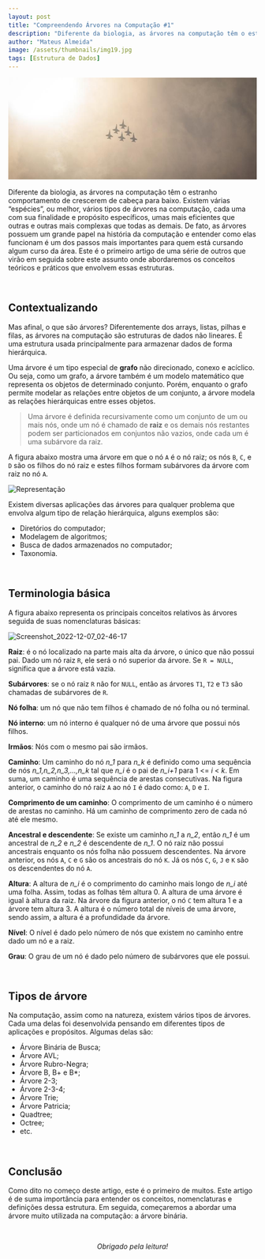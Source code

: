 ```yaml
---
layout: post
title: "Compreendendo Árvores na Computação #1"
description: "Diferente da biologia, as árvores na computação têm o estranho comportamento de crescerem de cabeça para baixo..."
author: "Mateus Almeida"
image: /assets/thumbnails/img19.jpg
tags: [Estrutura de Dados]
---
```


![Airplane](/assets/thumbnails/img19.jpg)

Diferente da biologia, as árvores na computação têm o estranho comportamento de crescerem de cabeça para baixo. Existem várias “espécies”, ou melhor, vários tipos de árvores na computação, cada uma com sua finalidade e propósito específicos, umas mais eficientes que outras e outras mais complexas que todas as demais. De fato, as árvores possuem um grande papel na história da computação e entender como elas funcionam é um dos passos mais importantes para quem está cursando algum curso da área. Este é o primeiro artigo de uma série de outros que virão em seguida sobre este assunto onde abordaremos os conceitos teóricos e práticos que envolvem essas estruturas.

<br>

## Contextualizando 

Mas afinal, o que são árvores? Diferentemente dos arrays, listas, pilhas e filas, as árvores na computação são estruturas de dados não lineares. É uma estrutura usada principalmente para armazenar dados de forma hierárquica.

Uma árvore é um tipo especial de **grafo** não direcionado, conexo e acíclico. Ou seja, como um grafo, a árvore também é um modelo matemático que representa os objetos de determinado conjunto. Porém, enquanto o grafo permite modelar as relações entre objetos de um conjunto, a árvore modela as relações hierárquicas entre esses objetos.

> Uma árvore é definida recursivamente como um conjunto de um ou mais nós, onde um nó é chamado de **raiz** e os demais nós restantes podem ser particionados em conjuntos não vazios, onde cada um é uma subárvore da raiz. 

A figura abaixo mostra uma árvore em que o nó ```A``` é o nó raiz; os nós ```B```, ```C```, e ```D``` são os filhos do nó raiz e estes filhos formam subárvores da árvore com raiz no nó ```A```.

![Representação](https://user-images.githubusercontent.com/39147407/206097267-807351df-bfa0-4bb8-a013-d221f2fb70eb.png)

Existem diversas aplicações das árvores para qualquer problema que envolva algum tipo de relação hierárquica, alguns exemplos são:

- Diretórios do computador;
- Modelagem de algoritmos;
- Busca de dados armazenados no computador;
- Taxonomia.

<br>

## Terminologia básica

A figura abaixo representa os principais conceitos relativos às árvores seguida de suas nomenclaturas básicas:

![Screenshot_2022-12-07_02-46-17](https://user-images.githubusercontent.com/39147407/206098724-bf922184-bb7d-46e0-b575-ea7652b68061.png)

**Raiz**: é o nó localizado na parte mais alta da árvore, o único que não possui pai. Dado um nó raiz ```R```, ele será o nó superior da árvore. Se ```R = NULL```, significa que a árvore está vazia.

**Subárvores**: se o nó raiz ```R``` não for ```NULL```, então as árvores ```T1```, ```T2``` e ```T3``` são chamadas de subárvores de ```R```.

**Nó folha**: um nó que não tem filhos é chamado de nó folha ou nó terminal.

**Nó interno**: um nó interno é qualquer nó de uma árvore que possui nós filhos.

**Irmãos**: Nós com o mesmo pai são irmãos.

**Caminho**: Um caminho do nó *n_1* para *n_k* é definido como uma sequência de nós *n_1,n_2,n_3,...,n_k* tal que *n_i* é o pai de *n_i+1* para 1 <= *i* < *k*. Em suma, um caminho é uma sequência de arestas consecutivas. Na figura anterior, o caminho do nó raiz ```A``` ao nó ```I``` é dado como: ```A```, ```D``` e ```I```.

**Comprimento de um caminho**: O comprimento de um caminho é o número de arestas no caminho. Há um caminho de comprimento zero de cada nó até ele mesmo.

**Ancestral e descendente**: Se existe um caminho *n_1* a *n_2*, então *n_1* é um ancestral de *n_2* e *n_2* é descendente de *n_1*. O nó raiz não possui ancestrais enquanto os nós folha não possuem descendentes. Na árvore anterior, os nós ```A```, ```C``` e ```G``` são os ancestrais do nó ```K```. Já os nós ```C```, ```G```, ```J``` e ```K``` são os descendentes do nó ```A```.

**Altura**: A altura de *n_i* é o comprimento do caminho mais longo de *n_i* até uma folha. Assim, todas as folhas têm altura 0. A altura de uma árvore é igual à altura da raiz. Na árvore da figura anterior, o nó ```C``` tem altura 1 e a árvore tem altura 3. A altura é o número total de níveis de uma árvore, sendo assim, a altura é a profundidade da árvore.

**Nível**: O nível é dado pelo número de nós que existem no caminho entre dado um nó e a raiz.

**Grau**: O grau de um nó é dado pelo número de subárvores que ele possui.

<br>

## Tipos de árvore

Na computação, assim como na natureza, existem vários tipos de árvores. Cada uma delas foi desenvolvida pensando em diferentes tipos de aplicações e propósitos. Algumas delas são:

- Árvore Binária de Busca;
- Árvore AVL;
- Árvore Rubro-Negra;
- Árvore B, B+ e B*;
- Árvore 2-3;
- Árvore 2-3-4;
- Árvore Trie;
- Árvore Patricia;
- Quadtree;
- Octree;
- etc.

<br>

## Conclusão

Como dito no começo deste artigo, este é o primeiro de muitos. Este artigo é de suma importância para entender os conceitos, nomenclaturas e definições dessa estrutura. Em seguida, começaremos a abordar uma árvore muito utilizada na computação: a árvore binária.
  
<br><center><i>Obrigado pela leitura!</i></center>